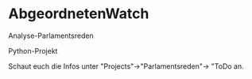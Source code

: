 # AbgeordnetenWatch
Analyse-Parlamentsreden 

Python-Projekt

Schaut euch die Infos unter "Projects"->"Parlamentsreden"-> "ToDo an.
